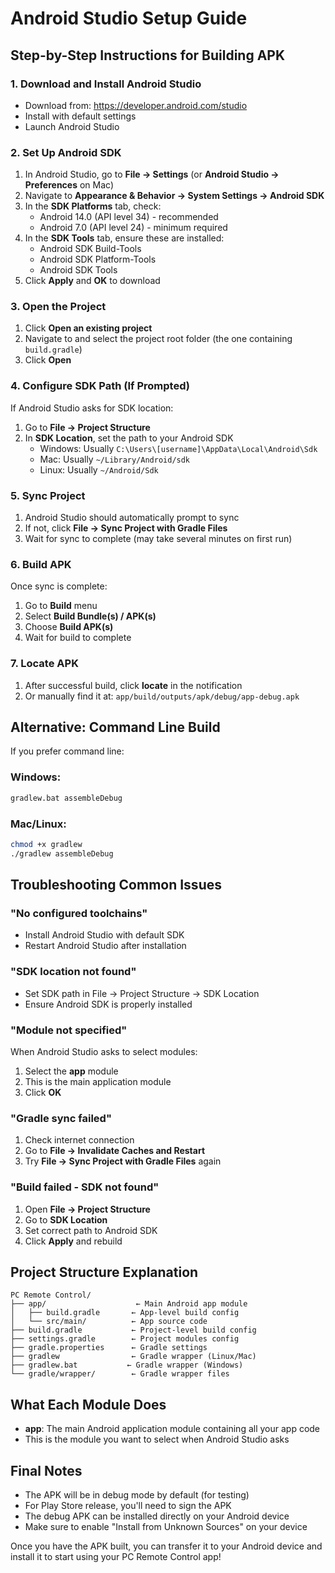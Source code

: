 # Android Studio Setup Guide

## Step-by-Step Instructions for Building APK

### 1. Download and Install Android Studio
- Download from: https://developer.android.com/studio
- Install with default settings
- Launch Android Studio

### 2. Set Up Android SDK
1. In Android Studio, go to **File → Settings** (or **Android Studio → Preferences** on Mac)
2. Navigate to **Appearance & Behavior → System Settings → Android SDK**
3. In the **SDK Platforms** tab, check:
   - Android 14.0 (API level 34) - recommended
   - Android 7.0 (API level 24) - minimum required
4. In the **SDK Tools** tab, ensure these are installed:
   - Android SDK Build-Tools
   - Android SDK Platform-Tools
   - Android SDK Tools
5. Click **Apply** and **OK** to download

### 3. Open the Project
1. Click **Open an existing project**
2. Navigate to and select the project root folder (the one containing `build.gradle`)
3. Click **Open**

### 4. Configure SDK Path (If Prompted)
If Android Studio asks for SDK location:
1. Go to **File → Project Structure**
2. In **SDK Location**, set the path to your Android SDK
   - Windows: Usually `C:\Users\[username]\AppData\Local\Android\Sdk`
   - Mac: Usually `~/Library/Android/sdk`
   - Linux: Usually `~/Android/Sdk`

### 5. Sync Project
1. Android Studio should automatically prompt to sync
2. If not, click **File → Sync Project with Gradle Files**
3. Wait for sync to complete (may take several minutes on first run)

### 6. Build APK
Once sync is complete:
1. Go to **Build** menu
2. Select **Build Bundle(s) / APK(s)**
3. Choose **Build APK(s)**
4. Wait for build to complete

### 7. Locate APK
1. After successful build, click **locate** in the notification
2. Or manually find it at: `app/build/outputs/apk/debug/app-debug.apk`

## Alternative: Command Line Build

If you prefer command line:

### Windows:
```cmd
gradlew.bat assembleDebug
```

### Mac/Linux:
```bash
chmod +x gradlew
./gradlew assembleDebug
```

## Troubleshooting Common Issues

### "No configured toolchains"
- Install Android Studio with default SDK
- Restart Android Studio after installation

### "SDK location not found"
- Set SDK path in File → Project Structure → SDK Location
- Ensure Android SDK is properly installed

### "Module not specified"
When Android Studio asks to select modules:
1. Select the **app** module
2. This is the main application module
3. Click **OK**

### "Gradle sync failed"
1. Check internet connection
2. Go to **File → Invalidate Caches and Restart**
3. Try **File → Sync Project with Gradle Files** again

### "Build failed - SDK not found"
1. Open **File → Project Structure**
2. Go to **SDK Location**
3. Set correct path to Android SDK
4. Click **Apply** and rebuild

## Project Structure Explanation

```
PC Remote Control/
├── app/                    ← Main Android app module
│   ├── build.gradle       ← App-level build config
│   └── src/main/          ← App source code
├── build.gradle           ← Project-level build config
├── settings.gradle        ← Project modules config
├── gradle.properties      ← Gradle settings
├── gradlew                ← Gradle wrapper (Linux/Mac)
├── gradlew.bat           ← Gradle wrapper (Windows)
└── gradle/wrapper/        ← Gradle wrapper files
```

## What Each Module Does

- **app**: The main Android application module containing all your app code
- This is the module you want to select when Android Studio asks

## Final Notes

- The APK will be in debug mode by default (for testing)
- For Play Store release, you'll need to sign the APK
- The debug APK can be installed directly on your Android device
- Make sure to enable "Install from Unknown Sources" on your device

Once you have the APK built, you can transfer it to your Android device and install it to start using your PC Remote Control app!